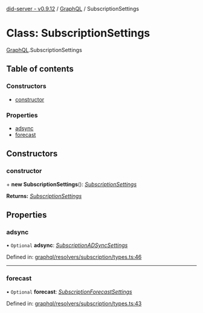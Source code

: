 [did-server - v0.9.12](../README.md) / [GraphQL](../modules/graphql.md) / SubscriptionSettings

# Class: SubscriptionSettings

[GraphQL](../modules/graphql.md).SubscriptionSettings

## Table of contents

### Constructors

- [constructor](graphql.subscriptionsettings.md#constructor)

### Properties

- [adsync](graphql.subscriptionsettings.md#adsync)
- [forecast](graphql.subscriptionsettings.md#forecast)

## Constructors

### constructor

\+ **new SubscriptionSettings**(): [*SubscriptionSettings*](graphql.subscriptionsettings.md)

**Returns:** [*SubscriptionSettings*](graphql.subscriptionsettings.md)

## Properties

### adsync

• `Optional` **adsync**: [*SubscriptionADSyncSettings*](graphql.subscriptionadsyncsettings.md)

Defined in: [graphql/resolvers/subscription/types.ts:46](https://github.com/Puzzlepart/did/blob/dev/server/graphql/resolvers/subscription/types.ts#L46)

___

### forecast

• `Optional` **forecast**: [*SubscriptionForecastSettings*](graphql.subscriptionforecastsettings.md)

Defined in: [graphql/resolvers/subscription/types.ts:43](https://github.com/Puzzlepart/did/blob/dev/server/graphql/resolvers/subscription/types.ts#L43)
